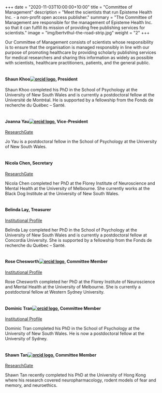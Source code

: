 +++
date = "2020-11-03T10:00:00+10:00"
title = "Committee of Management"
description = "Meet the scientists that run Episteme Health Inc. - a non-profit open access publisher."
summary = "The Committee of Management are responsible for the management of Episteme Health Inc. so that it can fulfill its mission of providing free publishing services for scientists."
image = "img/bertvthul-the-road-strip.jpg"
weight = "2"
+++

Our Committee of Management consists of scientists whose responsibility is to ensure that the organisation is managed responsibly in line with our purpose of promoting healthcare by providing scholarly publishing services for medical researchers and sharing this information as widely as possible with scientists, healthcare practitioners, patients, and the general public.
<br><br>
#### Shaun Khoo[![orcid logo](/img/orcid_24x24.png)](https://orcid.org/0000-0002-0972-3788), President

Shaun Khoo completed his PhD in the School of Psychology at the University of New South Wales and is currently a postdoctoral fellow at the Université de Montréal. He is supported by a fellowship from the Fonds de recherche du Québec – Santé.
<br><br>
#### Joanna Yau[![orcid logo](/img/orcid_24x24.png)](https://orcid.org/0000-0003-2235-5956), Vice-President

[ResearchGate](https://www.researchgate.net/profile/Joanna_Yau)

Jo Yau is a postdoctoral fellow in the School of Psychology at the University of New South Wales.
<br><br>
#### Nicola Chen, Secretary

[ResearchGate](https://www.researchgate.net/profile/Nicola_Chen)

Nicola Chen completed her PhD at the Florey Institute of Neuroscience and Mental Health at the University of Melbourne. She currently works at the Black Dog Institute at the University of New South Wales.
<br><br>
#### Belinda Lay, Treasurer

[Institutional Profile](https://www.concordia.ca/sgs/postdoctoral-fellows/funding/horizon/postdoc-profiles.html)

Belinda Lay completed her PhD in the School of Psychology at the University of New South Wales and is currently a postdoctoral fellow at Concordia University. She is supported by a fellowship from the Fonds de recherche du Québec – Santé.
<br><br>
#### Rose Chesworth[![orcid logo](/img/orcid_24x24.png)](https://orcid.org/0000-0002-3758-9598), Committee Member

[Institutional Profile](https://www.westernsydney.edu.au/staff_profiles/uws_profiles/doctor_rose_chesworth)

Rose Chesworth completed her PhD at the Florey Institute of Neuroscience and Mental Health at the University of Melbourne. She is currently a postdoctoral fellow at Western Sydney University.
<br><br>
#### Dominic Tran[![orcid logo](/img/orcid_24x24.png)](https://orcid.org/0000-0001-5358-2532), Committee Member

[Institutional Profile](https://sydney.edu.au/science/people/minh.d.tran.php)

Dominic Tran completed his PhD in the School of Psychology at the University of New South Wales. He is now a postdoctoral fellow at the University of Sydney.
<br><br>
#### Shawn Tan[![orcid logo](/img/orcid_24x24.png)](https://orcid.org/0000-0001-7258-9596), Committee Member

[ResearchGate](https://www.researchgate.net/profile/Shawn_Tan7)

Shawn Tan recently completed his PhD at the University of Hong Kong where his research covered neuropharmacology, rodent models of fear and memory, and neuroethics.

